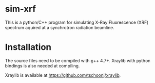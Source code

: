 sim-xrf
=======
This is a python/C++ program for simulating X-Ray Fluorescence (XRF) spectrum aquired at a synchrotron radiation beamline.


Installation
=======
The source files need to be compiled with g++ 4.7+. Xraylib with python bindings is also needed at compiling.

Xraylib is available at https://github.com/tschoonj/xraylib.

